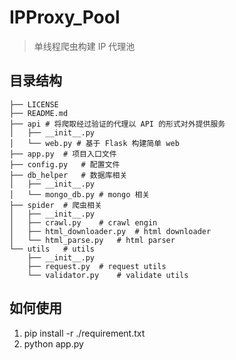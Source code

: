 # IPProxy_Pool
> 单线程爬虫构建 IP 代理池

## 目录结构
``` shell
├── LICENSE
├── README.md
├── api # 将爬取经过验证的代理以 API 的形式对外提供服务
│   ├── __init__.py
│   └── web.py # 基于 Flask 构建简单 web
├── app.py  # 项目入口文件
├── config.py   # 配置文件
├── db_helper   # 数据库相关
│   ├── __init__.py
│   └── mongo_db.py # mongo 相关
├── spider  # 爬虫相关
│   ├── __init__.py
│   ├── crawl.py    # crawl engin
│   ├── html_downloader.py  # html downloader
│   └── html_parse.py   # html parser
└── utils   # utils
    ├── __init__.py
    ├── request.py  # request utils
    └── validator.py    # validate utils
```

## 如何使用
1. pip install -r ./requirement.txt
2. python app.py